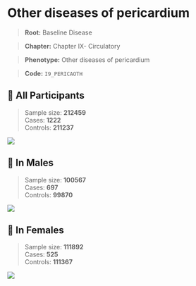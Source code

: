 # Other diseases of pericardium

> **Root:** Baseline Disease  

> **Chapter:** Chapter IX- Circulatory  

> **Phenotype:** Other diseases of pericardium  

> **Code:** `I9_PERICAOTH`

## 🧪 All Participants  
> Sample size: **212459**  
> Cases: **1222**  
> Controls: **211237**
<img src="/Disease/Figures/ALL/Incidence/I9_PERICAOTH.png"/>
<CsvTable src="/public/Disease/Data/ALL/Incidence/COX_I9_PERICAOTH.csv" label="🔍 View full results" />

## 👨 In Males  
> Sample size: **100567**  
> Cases: **697**  
> Controls: **99870**
<img src="/Disease/Figures/Male/Incidence/I9_PERICAOTH.png"/>
<CsvTable src="/public/Disease/Data/Male/Incidence/COX_I9_PERICAOTH.csv" label="🔍 View full results" />

## 👩 In Females  
> Sample size: **111892**  
> Cases: **525**  
> Controls: **111367**
<img src="/Disease/Figures/Female/Incidence/I9_PERICAOTH.png"/>
<CsvTable src="/public/Disease/Data/Female/Incidence/COX_I9_PERICAOTH.csv" label="🔍 View full results" />
